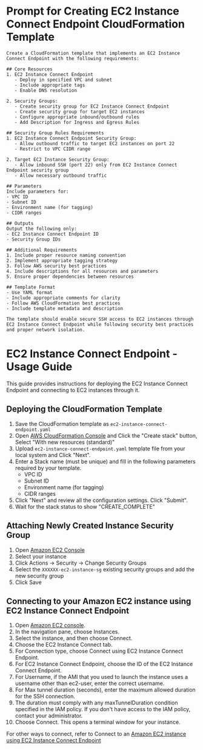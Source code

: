 # Prompt for Creating EC2 Instance Connect Endpoint CloudFormation Template
```
Create a CloudFormation template that implements an EC2 Instance Connect Endpoint with the following requirements:

## Core Resources
1. EC2 Instance Connect Endpoint
   - Deploy in specified VPC and subnet
   - Include appropriate tags
   - Enable DNS resolution

2. Security Groups:
   - Create security group for EC2 Instance Connect Endpoint
   - Create security group for target EC2 instances
   - Configure appropriate inbound/outbound rules
   - Add Description for Ingress and Egress Rules

## Security Group Rules Requirements
1. EC2 Instance Connect Endpoint Security Group:
   - Allow outbound traffic to target EC2 instances on port 22
   - Restrict to VPC CIDR range
   
2. Target EC2 Instance Security Group:
   - Allow inbound SSH (port 22) only from EC2 Instance Connect Endpoint security group
   - Allow necessary outbound traffic

## Parameters
Include parameters for:
- VPC ID
- Subnet ID
- Environment name (for tagging)
- CIDR ranges

## Outputs
Output the following only:
- EC2 Instance Connect Endpoint ID
- Security Group IDs

## Additional Requirements
1. Include proper resource naming convention
2. Implement appropriate tagging strategy
3. Follow AWS security best practices
4. Include descriptions for all resources and parameters
5. Ensure proper dependencies between resources

## Template Format
- Use YAML format
- Include appropriate comments for clarity
- Follow AWS CloudFormation best practices
- Include template metadata and description

The template should enable secure SSH access to EC2 instances through EC2 Instance Connect Endpoint while following security best practices and proper network isolation.

```

# EC2 Instance Connect Endpoint - Usage Guide

This guide provides instructions for deploying the EC2 Instance Connect Endpoint and connecting to EC2 instances through it.

## Deploying the CloudFormation Template

1. Save the CloudFormation template as `ec2-instance-connect-endpoint.yaml`
2. Open [AWS CloudFormation Console](https://console.aws.amazon.com/cloudformation/) and Click the "Create stack" button, Select "With new resources (standard)"
3. Upload `ec2-instance-connect-endpoint.yaml` template file from your local system and Click "Next".
4. Enter a Stack name (must be unique) and fill in the following parameters required by your template.
    - VPC ID
    - Subnet ID
    - Environment name (for tagging)
    - CIDR ranges
5. Click "Next" and review all the configuration settings. Click "Submit".
6. Wait for the stack status to show "CREATE_COMPLETE"

## Attaching Newly Created Instance Security Group

1. Open [Amazon EC2 Console](https://console.aws.amazon.com/ec2/)
2. Select your instance
3. Click Actions → Security → Change Security Groups
4. Select the `XXXXXX-ec2-instance-sg` existing security groups and add the new security group
5. Click Save

## Connecting to your Amazon EC2 instance using EC2 Instance Connect Endpoint

1. Open [Amazon EC2 console](https://console.aws.amazon.com/ec2/).
2. In the navigation pane, choose Instances.
3. Select the instance, and then choose Connect.
4. Choose the EC2 Instance Connect tab.
5. For Connection type, choose Connect using EC2 Instance Connect Endpoint.
6. For EC2 Instance Connect Endpoint, choose the ID of the EC2 Instance Connect Endpoint.
7. For Username, if the AMI that you used to launch the instance uses a username other than ec2-user, enter the correct username.
8. For Max tunnel duration (seconds), enter the maximum allowed duration for the SSH connection.
9. The duration must comply with any maxTunnelDuration condition specified in the IAM policy. If you don't have access to the IAM policy, contact your administrator.
10. Choose Connect. This opens a terminal window for your instance.

For other ways to connect, refer to Connect to an [Amazon EC2 instance using EC2 Instance Connect Endpoint](https://docs.aws.amazon.com/AWSEC2/latest/UserGuide/connect-using-eice.html)